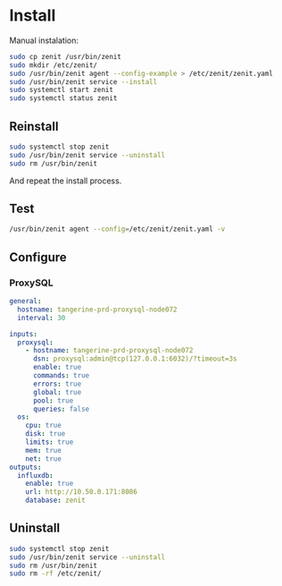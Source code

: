 # Install

Manual instalation:

```bash
sudo cp zenit /usr/bin/zenit
sudo mkdir /etc/zenit/
sudo /usr/bin/zenit agent --config-example > /etc/zenit/zenit.yaml
sudo /usr/bin/zenit service --install
sudo systemctl start zenit
sudo systemctl status zenit
```

## Reinstall

```bash
sudo systemctl stop zenit
sudo /usr/bin/zenit service --uninstall
sudo rm /usr/bin/zenit
```

And repeat the install process.

## Test

```bash
/usr/bin/zenit agent --config=/etc/zenit/zenit.yaml -v
```

## Configure

### ProxySQL

```yaml
general:
  hostname: tangerine-prd-proxysql-node072
  interval: 30

inputs:
  proxysql:
    - hostname: tangerine-prd-proxysql-node072
      dsn: proxysql:admin@tcp(127.0.0.1:6032)/?timeout=3s
      enable: true
      commands: true
      errors: true
      global: true
      pool: true
      queries: false
  os:
    cpu: true
    disk: true
    limits: true
    mem: true
    net: true
outputs:
  influxdb:
    enable: true
    url: http://10.50.0.171:8086
    database: zenit
 ```

## Uninstall

```bash
sudo systemctl stop zenit
sudo /usr/bin/zenit service --uninstall
sudo rm /usr/bin/zenit
sudo rm -rf /etc/zenit/
```

